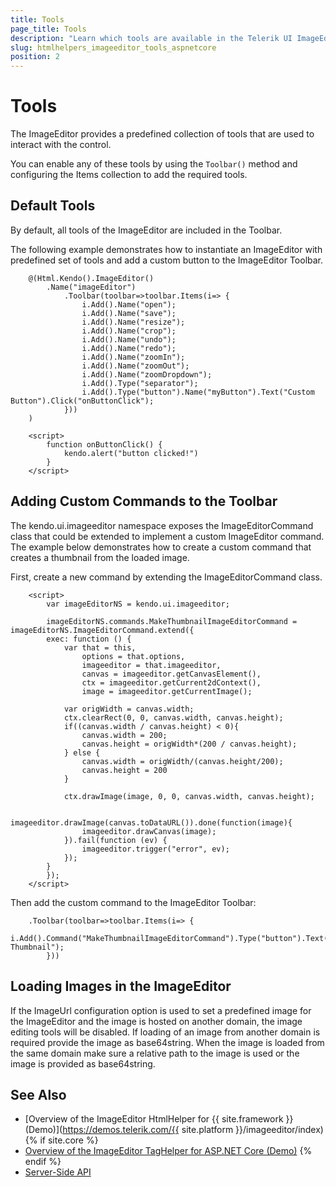 ```yaml
---
title: Tools
page_title: Tools
description: "Learn which tools are available in the Telerik UI ImageEditor component for {{ site.framework }}."
slug: htmlhelpers_imageeditor_tools_aspnetcore
position: 2
---
```


# Tools

The ImageEditor provides a predefined collection of tools that are used to interact with the control.

You can enable any of these tools by using the `Toolbar()` method and configuring the Items collection to add the required tools.

## Default Tools

By default, all tools of the ImageEditor are included in the Toolbar.

The following example demonstrates how to instantiate an ImageEditor with predefined set of tools and add a custom button to the ImageEditor Toolbar.

```HtmlHelper
    @(Html.Kendo().ImageEditor()
        .Name("imageEditor")
            .Toolbar(toolbar=>toolbar.Items(i=> {
                i.Add().Name("open");
                i.Add().Name("save");
                i.Add().Name("resize");
                i.Add().Name("crop");
                i.Add().Name("undo");
                i.Add().Name("redo");
                i.Add().Name("zoomIn");
                i.Add().Name("zoomOut");
                i.Add().Name("zoomDropdown");
                i.Add().Type("separator");
                i.Add().Type("button").Name("myButton").Text("Custom Button").Click("onButtonClick");
            }))
    )

    <script>
        function onButtonClick() {
            kendo.alert("button clicked!")
        }
    </script>
```

## Adding Custom Commands to the Toolbar

The kendo.ui.imageeditor namespace exposes the ImageEditorCommand class that could be extended to implement a custom ImageEditor command. The example below demonstrates how to create a custom command that creates a thumbnail from the loaded image.

First, create a new command by extending the ImageEditorCommand class.

```
    <script>
        var imageEditorNS = kendo.ui.imageeditor;

        imageEditorNS.commands.MakeThumbnailImageEditorCommand = imageEditorNS.ImageEditorCommand.extend({
        exec: function () {
            var that = this,
                options = that.options,
                imageeditor = that.imageeditor,
                canvas = imageeditor.getCanvasElement(),
                ctx = imageeditor.getCurrent2dContext(),
                image = imageeditor.getCurrentImage();

            var origWidth = canvas.width;
            ctx.clearRect(0, 0, canvas.width, canvas.height);
            if((canvas.width / canvas.height) < 0){
                canvas.width = 200;
                canvas.height = origWidth*(200 / canvas.height);
            } else {
                canvas.width = origWidth/(canvas.height/200);
                canvas.height = 200
            }

            ctx.drawImage(image, 0, 0, canvas.width, canvas.height);

            imageeditor.drawImage(canvas.toDataURL()).done(function(image){
                imageeditor.drawCanvas(image);
            }).fail(function (ev) {
                imageeditor.trigger("error", ev);
            });
        }
        });
    </script>
```

Then add the custom command to the ImageEditor Toolbar:

```HtmlHelper
    .Toolbar(toolbar=>toolbar.Items(i=> {
            i.Add().Command("MakeThumbnailImageEditorCommand").Type("button").Text("Make Thumbnail");
        }))
```

## Loading Images in the ImageEditor

If the ImageUrl configuration option is used to set a predefined image for the ImageEditor and the image is hosted on another domain, the image editing tools will be disabled. If loading of an image from another domain is required provide the image as base64string. When the image is loaded from the same domain make sure a relative path to the image is used or the image is provided as base64string.


## See Also

* [Overview of the ImageEditor HtmlHelper for {{ site.framework }} (Demo)](https://demos.telerik.com/{{ site.platform }}/imageeditor/index)
{% if site.core %}
* [Overview of the ImageEditor TagHelper for ASP.NET Core (Demo)](https://demos.telerik.com/aspnet-core/imageeditor/tag-helper)
{% endif %}
* [Server-Side API](/api/imageeditor)
